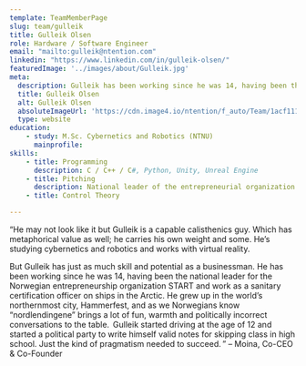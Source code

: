 ```yaml
---
template: TeamMemberPage
slug: team/gulleik
title: Gulleik Olsen
role: Hardware / Software Engineer
email: "mailto:gulleik@ntention.com"
linkedin: "https://www.linkedin.com/in/gulleik-olsen/"
featuredImage: '../images/about/Gulleik.jpg'
meta:
  description: Gulleik has been working since he was 14, having been the national leader for the Norwegian entrepreneurship organization START …
  title: Gulleik Olsen
  alt: Gulleik Olsen
  absoluteImageUrl: 'https://cdn.image4.io/ntention/f_auto/Team/1acf1112-4ba2-474e-b51c-d39564af57cf.Jpeg'
  type: website
education:
    - study: M.Sc. Cybernetics and Robotics (NTNU)
      mainprofile:
skills:
    - title: Programming
      description: C / C++ / C#, Python, Unity, Unreal Engine
    - title: Pitching
      description: National leader of the entrepreneurial organization START in 2019
    - title: Control Theory

---
```

<!BIO>
“He may not look like it but Gulleik is a capable calisthenics guy. Which has metaphorical value as well; he carries his own weight and some. He’s studying cybernetics and robotics and works with virtual reality.

But Gulleik has just as much skill and potential as a businessman. He has been working since he was 14, having been the national leader for the Norwegian entrepreneurship organization START and work as a sanitary certification officer on ships in the Arctic. He grew up in the world’s northernmost city, Hammerfest, and as we Norwegians know “nordlendingene” brings a lot of fun, warmth and politically incorrect conversations to the table.  Gulleik started driving at the age of 12 and started a political party to write himself valid notes for skipping class in high school. Just the kind of pragmatism needed to succeed. ” – Moina, Co-CEO & Co-Founder
